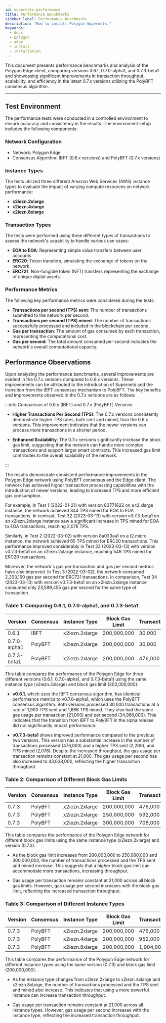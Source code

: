 ```yaml
---
id: supernets-performance
title: Performance Benchmarks
sidebar_label: Performance benchmarks
description: "How to install Polygon Supernets."
keywords:
  - docs
  - polygon
  - edge
  - install
  - installation
---
```


This document presents performance benchmarks and analysis of the Polygon Edge client, comparing versions 0.6.1, 0.7.0-alpha1, and 0.7.3-beta1 and showcasing significant improvements in transaction throughput, scalability, and efficiency in the latest 0.7.x versions utilizing the PolyBFT consensus algorithm.

---

## Test Environment

The performance tests were conducted in a controlled environment to ensure accuracy and consistency in the results. The environment setup includes the following components:

### Network Configuration

- Network: Polygon Edge
- Consensus Algorithm: IBFT (0.6.x versions) and PolyBFT (0.7.x versions)

### Instance Types

The tests utilized three different Amazon Web Services (AWS) instance types to evaluate the impact of varying compute resources on network performance:

- **x2iezn.2xlarge**
- **x2iezn.4xlarge**
- **x2iezn.8xlarge**

### Transaction Types

The tests were performed using three different types of transactions to assess the network's capability to handle various use cases:

- **EOA to EOA**: Representing simple value transfers between user accounts.
- **ERC20**: Token transfers, simulating the exchange of tokens on the network.
- **ERC721**: Non-fungible token (NFT) transfers representing the exchange of unique digital assets.

### Performance Metrics

The following key performance metrics were considered during the tests:

- **Transactions per second (TPS) sent**: The number of transactions submitted to the network per second.
- **Transactions per second (TPS) mined**: The number of transactions successfully processed and included in the blockchain per second.
- **Gas per transaction**: The amount of gas consumed by each transaction, representing the computational cost.
- **Gas per second**: The total amount consumed per second indicates the network's overall computational capacity.

## Performance Observations

Upon analyzing the performance benchmarks, several improvements are evident in the 0.7.x versions compared to 0.6.x versions. These improvements can be attributed to the introduction of Supernets and the transition from the IBFT consensus mechanism to PolyBFT. The key benefits and improvements observed in the 0.7.x versions are as follows:

:::info Comparison of 0.6.x (IBFT) and 0.7.x (PolyBFT) Versions

- **Higher Transactions Per Second (TPS)**: The 0.7.x versions consistently demonstrate higher TPS rates, both sent and mined, than the 0.6.x versions. This improvement indicates that the newer versions can process more transactions in a shorter period.

- **Enhanced Scalability**: The 0.7.x versions significantly increase the block gas limit, suggesting that the network can handle more complex transactions and support larger smart contracts. This increased gas limit contributes to the overall scalability of the network.

:::

The results demonstrate consistent performance improvements in the Polygon Edge network using PolyBFT consensus and the Edge client. The network has achieved higher transaction processing capabilities with the introduction of newer versions, leading to increased TPS and more efficient gas consumption.

For example, in Test 1 (2022-01-21) with version 83771622 on a t2.xlarge instance, the network achieved 344 TPS mined for EOA to EOA transactions. In contrast, Test 32 (2023-03-13) with version v0.7.3-beta1 on an x2iezn.2xlarge instance saw a significant increase in TPS mined for EOA to EOA transactions, reaching 2,078 TPS.

Similarly, in Test 2 (2022-03-02) with version 8a033aa1 on a t2.micro instance, the network achieved 65 TPS mined for ERC20 transactions. This performance improved considerably in Test 33 (2023-03-13) with version v0.7.3-beta1 on an x2iezn.2xlarge instance, reaching 549 TPS mined for ERC20 transactions.

Moreover, the network's gas per transaction and gas per second metrics have also improved. In Test 3 (2022-03-02), the network consumed 2,303,160 gas per second for ERC721 transactions. In comparison, Test 34 (2023-03-13) with version v0.7.3-beta1 on an x2iezn.2xlarge instance consumed only 23,599,455 gas per second for the same type of transaction.

### Table 1: Comparing 0.6.1, 0.7.0-alpha1, and 0.7.3-beta1

| Version       | Consensus | Instance Type | Block Gas Limit | Transactions | TPS Sent | TPS Mined | Gas per tx | Gas per sec |
|---------------|-----------|---------------|-----------------|--------------|----------|-----------|------------|-------------|
| 0.6.1         | IBFT      | x2iezn.2xlarge| 200,000,000     | 30,000       | 1,900    | 1,666     | 21,000     | 34,986,000  |
| 0.7.0-alpha1  | PolyBFT   | x2iezn.2xlarge| 200,000,000     | 30,000       | 1,900    | 1,666     | 21,000     | 34,986,000  |
| 0.7.3-beta1   | PolyBFT   | x2iezn.2xlarge| 200,000,000     | 476,000      | 2,200    | 2,078     | 21,000     | 43,638,000  |

This table compares the performance of the Polygon Edge for three different versions (0.6.1, 0.7.0-alpha1, and 0.7.3-beta1) using the same instance type (x2iezn.2xlarge) and block gas limit (200,000,000).

- **v0.6.1**, which uses the IBFT consensus algorithm, has identical performance metrics to v0.7.0-alpha1, which uses the PolyBFT consensus algorithm. Both versions processed 30,000 transactions at a rate of 1,900 TPS sent and 1,666 TPS mined. They also had the same gas usage per transaction (21,000) and per second (34,986,000). This indicates that the transition from IBFT to PolyBFT in the alpha release did not significantly impact performance.

- **v0.7.3-beta1** shows improved performance compared to the previous two versions. This version has a substantial increase in the number of transactions processed (476,000) and a higher TPS sent (2,200), and TPS mined (2,078). Despite the increased throughput, the gas usage per transaction remains constant at 21,000. The gas usage per second has also increased to 43,638,000, reflecting the higher transaction throughput.

### Table 2: Comparison of Different Block Gas Limits

| Version | Consensus | Instance Type | Block Gas Limit | Transactions | TPS Sent | TPS Mined | Gas per tx | Gas per sec |
|---------|-----------|---------------|-----------------|--------------|----------|-----------|------------|-------------|
| 0.7.3   | PolyBFT   | x2iezn.2xlarge| 200,000,000     | 476,000      | 2,200    | 2,078     | 21,000     | 43,638,000  |
| 0.7.3   | PolyBFT   | x2iezn.2xlarge| 250,000,000     | 592,000      | 2,750    | 2,537     | 21,000     | 53,277,000  |
| 0.7.3   | PolyBFT   | x2iezn.2xlarge| 300,000,000     | 708,000      | 3,300    | 2,996     | 21,000     | 62,916,000  |

This table compares the performance of the Polygon Edge network for different block gas limits using the same instance type (x2iezn.2xlarge) and version (0.7.3).

- As the block gas limit increases from 200,000,000 to 250,000,000 and 300,000,000, the number of transactions processed and the TPS sent and mined increase. This suggests that a higher block gas limit can accommodate more transactions, increasing throughput.

- Gas usage per transaction remains constant at 21,000 across all block gas limits. However, gas usage per second increases with the block gas limit, reflecting the increased transaction throughput.

### Table 3: Comparison of Different Instance Types

| Version | Consensus | Instance Type | Block Gas Limit | Transactions | TPS Sent | TPS Mined | Gas per tx | Gas per sec |
|---------|-----------|---------------|-----------------|--------------|----------|-----------|------------|-------------|
| 0.7.3   | PolyBFT   | x2iezn.2xlarge| 200,000,000     | 476,000      | 2,200    | 2,078     | 21,000     | 43,638,000  |
| 0.7.3   | PolyBFT   | x2iezn.4xlarge| 200,000,000     | 952,000      | 4,400    | 4,156     | 21,000     | 87,276,000  |
| 0.7.3   | PolyBFT   | x2iezn.8xlarge| 200,000,000     | 1,904,000    | 8,800    | 8,312     | 21,000     | 174,552,000 |

This table compares the performance of the Polygon Edge network for different instance types using the same version (0.7.3) and block gas limit (200,000,000).

- As the instance type changes from x2iezn.2xlarge to x2iezn.4xlarge and x2iezn.8xlarge, the number of transactions processed and the TPS sent and mined also increase. This indicates that using a more powerful instance can increase transaction throughput.

- Gas usage per transaction remains constant at 21,000 across all instance types. However, gas usage per second increases with the instance type, reflecting the increased transaction throughput.
